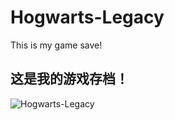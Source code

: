 # Hogwarts-Legacy
This is my game save!
## 这是我的游戏存档！
<img src="https://postimg.cc/ctd15RG9" alt="Hogwarts-Legacy">
